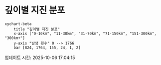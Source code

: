 # 깊이별 지진 분포

```mermaid
xychart-beta
    title "깊이별 지진 분포"
    x-axis ["0-10km", "11-30km", "31-70km", "71-150km", "151-300km", "300km+"]
    y-axis "발생 횟수" 0 --> 1766
    bar [824, 1764, 155, 24, 1, 2]
```

업데이트 시간: 2025-10-06 17:04:15

